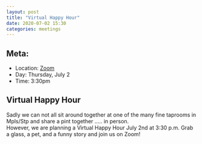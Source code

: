 ```yaml
---
layout: post
title: "Virtual Happy Hour"
date: 2020-07-02 15:30
categories: meetings
---
```


## Meta:

- Location: [Zoom](https://z.umn.edu/cpmstream)
- Day: Thursday, July 2
- Time: 3:30pm

## Virtual Happy Hour
Sadly we can not all sit around together at one of the many fine taprooms in Mpls/Stp and share a pint together ..... in person.  
However, we are planning a Virtual Happy Hour July 2nd at 3:30 p.m.  Grab a glass, a pet, and a funny story and join us on Zoom!



